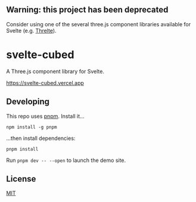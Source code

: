 ## Warning: this project has been deprecated

Consider using one of the several three.js component libraries available for Svelte
(e.g. [Threlte](https://threlte.xyz/)).

# svelte-cubed

A Three.js component library for Svelte.

https://svelte-cubed.vercel.app

## Developing

This repo uses [pnpm](https://pnpm.io/). Install it...

```
npm install -g pnpm
```

...then install dependencies:

```
pnpm install
```

Run `pnpm dev -- --open` to launch the demo site.

## License

[MIT](LICENSE)
